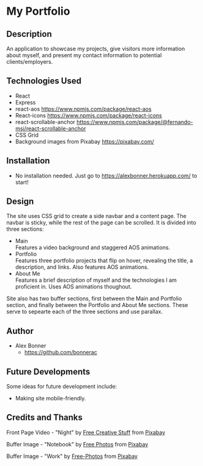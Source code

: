 # My Portfolio

## Description

An application to showcase my projects, give visitors more information about myself, and present my contact information to potential clients/employers.

## Technologies Used

* React
* Express
* react-aos https://www.npmjs.com/package/react-aos
* React-icons https://www.npmjs.com/package/react-icons
* react-scrollable-anchor https://www.npmjs.com/package/@fernando-msj/react-scrollable-anchor
* CSS Grid
* Background images from Pixabay https://pixabay.com/


## Installation

* No installation needed. Just go to https://alexbonner.herokuapp.com/ to start!

## Design
The site uses CSS grid to create a side navbar and a content page. The navbar is sticky, while the rest of the page can be scrolled. It is divided into three sections:
* Main  
Features a video background and staggered AOS animations.
* Portfolio  
Features three portfolio projects that flip on hover, revealing the title, a description, and links. Also features AOS animations.
* About Me  
Features a brief description of myself and the technologies I am proficient in. Uses AOS animations thoughout.
  
 Site also has two buffer sections, first between the Main and Portfolio section, and finally between the Portfolio and About Me sections. These serve to sepearte each of the three sections and use parallax.


## Author
* Alex Bonner
  * https://github.com/bonnerac


## Future Developments
Some ideas for future development include:
* Making site mobile-friendly.

## Credits and Thanks
Front Page Video - "Night" by <a href="https://pixabay.com/users/FreeCreativeStuff-6346290/?utm_source=link-attribution&amp;utm_medium=referral&amp;utm_campaign=image&amp;utm_content=28860">Free Creative Stuff</a> from <a href="https://pixabay.com/?utm_source=link-attribution&amp;utm_medium=referral&amp;utm_campaign=image&amp;utm_content=28860">Pixabay</a>

Buffer Image - "Notebook" by <a href="https://pixabay.com/users/freephotocc-2275370/?utm_source=link-attribution&amp;utm_medium=referral&amp;utm_campaign=image&amp;utm_content=1280538">Free Photos</a> from <a href="https://pixabay.com/?utm_source=link-attribution&amp;utm_medium=referral&amp;utm_campaign=image&amp;utm_content=1280538">Pixabay</a>

Buffer Image - "Work" by <a href="https://pixabay.com/photos/?utm_source=link-attribution&amp;utm_medium=referral&amp;utm_campaign=image&amp;utm_content=731198">Free-Photos</a> from <a href="https://pixabay.com/?utm_source=link-attribution&amp;utm_medium=referral&amp;utm_campaign=image&amp;utm_content=731198">Pixabay</a>

